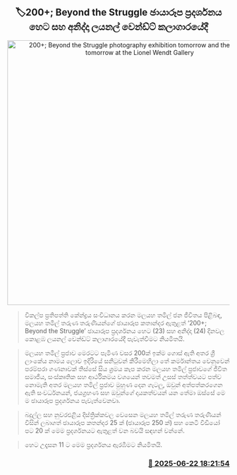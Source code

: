 <p align='center'><b><h2 align='center' title='200+; Beyond the Struggle photography exhibition tomorrow and the day after tomorrow at the Lionel Wendt Gallery'>🏷200+; Beyond the Struggle ඡායාරූප ප්‍රදර්ශනය හෙට සහ අනිද්දා ලයනල් වෙන්ඩ්ට් කලාගාරයේදී</h2></b></p>
<p align='center'><img src='https://helakuru.sgp1.cdn.digitaloceanspaces.com/esana/images/lib/photography-uio.jpg' width='600' alt='200+; Beyond the Struggle photography exhibition tomorrow and the day after tomorrow at the Lionel Wendt Gallery'></p>

> විකල්ප ප්‍රතිපත්ති කේන්ද්‍රය සංවිධානය කර​න මලයහ තමිල් ජන ජීවිතය පිළිබඳ, මලයහ තමිල් තරුණ තරුණියන්ගේ ඡායාරූප කතාන්දර ඇතුළත් ‘200+; Beyond the Struggle’ ඡායාරූප ප්‍රදර්ශනය හෙට (23) සහ අනිද්දා (24) දිනවල කොළඹ ලයනල් වෙන්ඩ්ට් කලාගාරයේදී පැවැත්වීමට නියමිතයි.

> මලයහ තමිල් ප්‍රජාව මෙරටට පැමිණ වසර 200ක් ඉක්ම ගොස් ඇති අතර ශ්‍රී ලාංකේය නාමය ලොව ඉදිරියේ සනිටුවන් කිරීමෙහිලා තේ කර්මාන්තය වෙනුවෙන් පරම්පරා ගණනාවක් තිස්සේ සිය ශ්‍රමය කැප කරන මලයහ තමිල් ප්‍රජාවගේ ජීවිත සමාජීය, සංස්කෘතික සහ ආර්ථිකමය වශයෙන් තවමත් උසස් තත්ත්වයට පත්​ව නොමැති අත​ර මලයහ තමිල් ප්‍රජාව මුහුණ දෙන ගැටලු, ඔවුන් අත්පත්කරගෙන ඇති සංවර්ධනයන්, ජයග්‍රහණ සහ ඔවුන්ගේ දායකත්වයන් යන තේමා ඔස්සේ මෙ​ම ඡායාරූප ප්‍රදර්ශනය පැවැත්වෙනවා. 

> බදුල්ල සහ නුවරඑළිය දිස්ත්‍රික්කවල වෙසෙන මලයහ තමිල් තරුණ තරුණියන් විසින් ලබාගත් ඡායාරූප කතන්දර 25 ක් (ඡායාරූප 250 ක්) සහ කෙටි වීඩියෝ පට 20 ක් මෙ​ම ප්‍රදර්ශනයට ඇතුළත් වන බවයි සඳහන් වන්නේ.

> හෙට උදෑසන 11 ට මෙම ප්‍රදර්ශනය ඇරඹීමට නියමිතයි.



<h3 align='right'><a href='https://www.helakuru.lk/esana/p/111236/'>📅 2025-06-22 18:21:54</a></h3>
